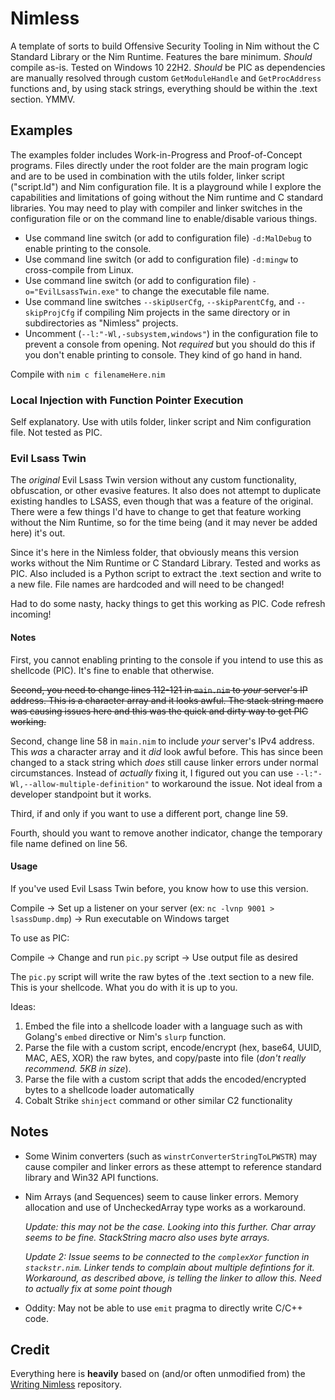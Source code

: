 # Nimless
A template of sorts to build Offensive Security Tooling in Nim without the C Standard Library or the Nim Runtime. Features the bare minimum. *Should* compile as-is. Tested on Windows 10 22H2. *Should* be PIC as dependencies are manually resolved through custom `GetModuleHandle` and `GetProcAddress` functions and, by using stack strings, everything should be within the .text section. YMMV.

## Examples
The examples folder includes Work-in-Progress and Proof-of-Concept programs. Files directly under the root folder are the main program logic and are to be used in combination with the utils folder, linker script ("script.ld") and Nim configuration file. It is a playground while I explore the capabilities and limitations of going without the Nim runtime and C standard libraries. You may need to play with compiler and linker switches in the configuration file or on the command line to enable/disable various things.

- Use command line switch (or add to configuration file) `-d:MalDebug` to enable printing to the console.
- Use command line switch (or add to configuration file) `-d:mingw` to cross-compile from Linux.
- Use command line switch (or add to configuration file) `-o="EvilLsassTwin.exe"` to change the executable file name.
- Use command line switches `--skipUserCfg`, `--skipParentCfg`, and `--skipProjCfg` if compiling Nim projects in the same directory or in subdirectories as "Nimless" projects.
- Uncomment (`--l:"-Wl,-subsystem,windows"`) in the configuration file to prevent a console from opening. Not *required* but you should do this if you don't enable printing to console. They kind of go hand in hand.

Compile with `nim c filenameHere.nim`

### Local Injection with Function Pointer Execution
Self explanatory. Use with utils folder, linker script and Nim configuration file. Not tested as PIC.

### Evil Lsass Twin
The *original* Evil Lsass Twin version without any custom functionality, obfuscation, or other evasive features. It also does not attempt to duplicate existing handles to LSASS, even though that was a feature of the original. There were a few things I'd have to change to get that feature working without the Nim Runtime, so for the time being (and it may never be added here) it's out. 

Since it's here in the Nimless folder, that obviously means this version works without the Nim Runtime or C Standard Library. Tested and works as PIC. Also included is a Python script to extract the .text section and write to a new file. File names are hardcoded and will need to be changed! 

Had to do some nasty, hacky things to get this working as PIC. Code refresh incoming! 
#### Notes
First, you cannot enabling printing to the console if you intend to use this as shellcode (PIC). It's fine to enable that otherwise.

~~Second, you need to change lines 112-121 in `main.nim` to *your* server's IP address. This is a character array and it looks awful. The stack string macro was causing issues here and this was the quick and dirty way to get PIC working.~~

Second, change line 58 in `main.nim` to include *your* server's IPv4 address. This *was* a character array and it *did* look awful before. This has since been changed to a stack string which *does* still cause linker errors under normal circumstances. Instead of *actually* fixing it, I figured out you can use `--l:"-Wl,--allow-multiple-definition"` to workaround the issue. Not ideal from a developer standpoint but it works. 

Third, if and only if you want to use a different port, change line 59.

Fourth, should you want to remove another indicator, change the temporary file name defined on line 56.
#### Usage
If you've used Evil Lsass Twin before, you know how to use this version. 

Compile -> Set up a listener on your server (ex: `nc -lvnp 9001 > lsassDump.dmp`) -> Run executable on Windows target

To use as PIC:

Compile -> Change and run `pic.py` script -> Use output file as desired

The `pic.py` script will write the raw bytes of the .text section to a new file. This is your shellcode. What you do with it is up to you. 

Ideas:
1. Embed the file into a shellcode loader with a language such as with Golang's `embed` directive or Nim's `slurp` function.
2. Parse the file with a custom script, encode/encrypt (hex, base64, UUID, MAC, AES, XOR) the raw bytes, and copy/paste into file (*don't really recommend. 5KB in size*).
3. Parse the file with a custom script that adds the encoded/encrypted bytes to a shellcode loader automatically
4. Cobalt Strike `shinject` command or other similar C2 functionality

## Notes
- Some Winim converters (such as `winstrConverterStringToLPWSTR`) may cause compiler and linker errors as these attempt to reference standard library and Win32 API functions.
- Nim Arrays (and Sequences) seem to cause linker errors. Memory allocation and use of UncheckedArray type works as a workaround.

  *Update: this may not be the case. Looking into this further. Char array seems to be fine. StackString macro also uses byte arrays.*
  
  *Update 2: Issue seems to be connected to the `complexXor` function in `stackstr.nim`. Linker tends to complain about multiple defintions for it. Workaround, as described above, is telling the linker to allow this. Need to actually fix at some point though*
- Oddity: May not be able to use `emit` pragma to directly write C/C++ code.

## Credit
Everything here is **heavily** based on (and/or often unmodified from) the [Writing Nimless](https://github.com/m4ul3r/writing_nimless/tree/main) repository. 
